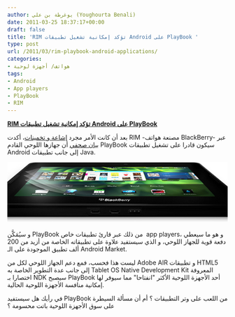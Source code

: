 ```yaml
---
author: يوغرطة بن علي (Youghourta Benali)
date: 2011-03-25 18:37:17+00:00
draft: false
title: 'RIM تؤكد إمكانية تشغيل تطبيقات Android على PlayBook '
type: post
url: /2011/03/rim-playbook-android-applications/
categories:
- هواتف/ أجهزة لوحية
tags:
- Android
- App players
- PlayBook
- RIM
---
```


[**RIM تؤكد إمكانية تشغيل تطبيقات Android على PlayBook**](https://www.it-scoop.com/2011/03/rim-playbook-android-applications/)


بعد أن كانت الأمر مجرد [إشاعة و تخمينات](https://www.it-scoop.com/2011/01/rim-android-apps-playbook-blackberry/)، أكدت RIM -مصنعة هواتف BlackBerry- عبر [بيان صحفي](http://press.rim.com/release.jsp?id=4935) أن جهازها اللوحي القادم PlayBook سيكون قادرا على تشغيل تطبيقات Android إلى جانب تطبيقات Java.


[![](playbook.jpg)
](https://www.it-scoop.com/2011/03/rim-playbook-android-applications/)



و سيُمَكَّن PlayBook من ذلك عبر قارئ تطبيقات خاص  app players، و هو ما سيعطي دفعة قوية للجهاز اللوحي، و الذي سيستفيد علاوة على تطبيقاته الخاصة من أزيد من 200 ألف تطبيق الموجودة على الـ Android Market.

ليست هذا فحسب، فمع دعم الجهاز اللوحي لكل من Adobe AIR و تطبيقات HTML5 إلى جانب عدة التطوير الخاصة به Tablet OS Native Development Kit المعروفة اختصارا بـ NDK سيصبح PlayBook أحد الأجهزة اللوحية الأكثر "انفتاحا" مما سيوفر لها إمكانية منافسة الأجهزة اللوحية الحالية.

في رأيك هل سيستفيد PlayBook من اللعب على وتر التطبيقات ؟ أم أن مسألة السيطرة على سوق الأجهزة اللوحية باتت محسومة ؟




